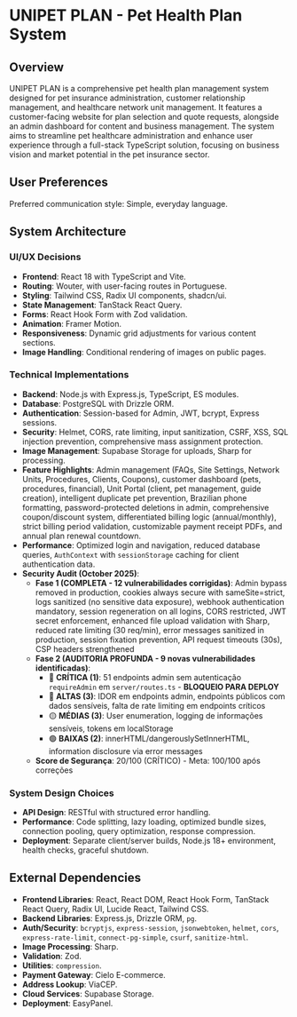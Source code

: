 # UNIPET PLAN - Pet Health Plan System

## Overview
UNIPET PLAN is a comprehensive pet health plan management system designed for pet insurance administration, customer relationship management, and healthcare network unit management. It features a customer-facing website for plan selection and quote requests, alongside an admin dashboard for content and business management. The system aims to streamline pet healthcare administration and enhance user experience through a full-stack TypeScript solution, focusing on business vision and market potential in the pet insurance sector.

## User Preferences
Preferred communication style: Simple, everyday language.

## System Architecture

### UI/UX Decisions
-   **Frontend**: React 18 with TypeScript and Vite.
-   **Routing**: Wouter, with user-facing routes in Portuguese.
-   **Styling**: Tailwind CSS, Radix UI components, shadcn/ui.
-   **State Management**: TanStack React Query.
-   **Forms**: React Hook Form with Zod validation.
-   **Animation**: Framer Motion.
-   **Responsiveness**: Dynamic grid adjustments for various content sections.
-   **Image Handling**: Conditional rendering of images on public pages.

### Technical Implementations
-   **Backend**: Node.js with Express.js, TypeScript, ES modules.
-   **Database**: PostgreSQL with Drizzle ORM.
-   **Authentication**: Session-based for Admin, JWT, bcrypt, Express sessions.
-   **Security**: Helmet, CORS, rate limiting, input sanitization, CSRF, XSS, SQL injection prevention, comprehensive mass assignment protection.
-   **Image Management**: Supabase Storage for uploads, Sharp for processing.
-   **Feature Highlights**: Admin management (FAQs, Site Settings, Network Units, Procedures, Clients, Coupons), customer dashboard (pets, procedures, financial), Unit Portal (client, pet management, guide creation), intelligent duplicate pet prevention, Brazilian phone formatting, password-protected deletions in admin, comprehensive coupon/discount system, differentiated billing logic (annual/monthly), strict billing period validation, customizable payment receipt PDFs, and annual plan renewal countdown.
-   **Performance**: Optimized login and navigation, reduced database queries, `AuthContext` with `sessionStorage` caching for client authentication data.
-   **Security Audit (October 2025)**: 
    -   **Fase 1 (COMPLETA - 12 vulnerabilidades corrigidas)**: Admin bypass removed in production, cookies always secure with sameSite=strict, logs sanitized (no sensitive data exposure), webhook authentication mandatory, session regeneration on all logins, CORS restricted, JWT secret enforcement, enhanced file upload validation with Sharp, reduced rate limiting (30 req/min), error messages sanitized in production, session fixation prevention, API request timeouts (30s), CSP headers strengthened
    -   **Fase 2 (AUDITORIA PROFUNDA - 9 novas vulnerabilidades identificadas)**:
        -   🔴 **CRÍTICA (1)**: 51 endpoints admin sem autenticação `requireAdmin` em `server/routes.ts` - **BLOQUEIO PARA DEPLOY**
        -   🔴 **ALTAS (3)**: IDOR em endpoints admin, endpoints públicos com dados sensíveis, falta de rate limiting em endpoints críticos
        -   🟡 **MÉDIAS (3)**: User enumeration, logging de informações sensíveis, tokens em localStorage
        -   🟢 **BAIXAS (2)**: innerHTML/dangerouslySetInnerHTML, information disclosure via error messages
    -   **Score de Segurança**: 20/100 (CRÍTICO) - Meta: 100/100 após correções

### System Design Choices
-   **API Design**: RESTful with structured error handling.
-   **Performance**: Code splitting, lazy loading, optimized bundle sizes, connection pooling, query optimization, response compression.
-   **Deployment**: Separate client/server builds, Node.js 18+ environment, health checks, graceful shutdown.

## External Dependencies

-   **Frontend Libraries**: React, React DOM, React Hook Form, TanStack React Query, Radix UI, Lucide React, Tailwind CSS.
-   **Backend Libraries**: Express.js, Drizzle ORM, `pg`.
-   **Auth/Security**: `bcryptjs`, `express-session`, `jsonwebtoken`, `helmet`, `cors`, `express-rate-limit`, `connect-pg-simple`, `csurf`, `sanitize-html`.
-   **Image Processing**: Sharp.
-   **Validation**: Zod.
-   **Utilities**: `compression`.
-   **Payment Gateway**: Cielo E-commerce.
-   **Address Lookup**: ViaCEP.
-   **Cloud Services**: Supabase Storage.
-   **Deployment**: EasyPanel.